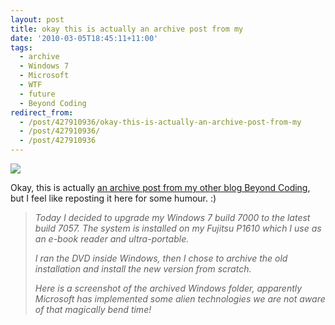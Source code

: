 ```yaml
---
layout: post
title: okay this is actually an archive post from my
date: '2010-03-05T18:45:11+11:00'
tags:
  - archive
  - Windows 7
  - Microsoft
  - WTF
  - future
  - Beyond Coding
redirect_from:
  - /post/427910936/okay-this-is-actually-an-archive-post-from-my
  - /post/427910936/
  - /post/427910936
---
```


![](/img/posts/old/tumblr_kystjbqzQq1qb7ot5o1_1280.jpg)

Okay, this is actually [an archive post from my other blog Beyond Coding](http://www.beyondcoding.com/2009/03/14/screenshot-windows-7-is-created-from-the-future/), but I feel like reposting it here for some humour. :)

> _Today I decided to upgrade my Windows 7 build 7000 to the latest build 7057. The system is installed on my Fujitsu P1610 which I use as an e-book reader and ultra-portable._
>
> _I ran the DVD inside Windows, then I chose to archive the old installation and install the new version from scratch._
>
> _Here is a screenshot of the archived Windows folder, apparently Microsoft has implemented some alien technologies we are not aware of that magically bend time!_
